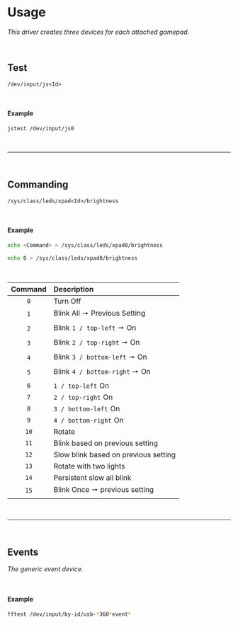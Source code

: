 
# Usage

*This driver creates three devices for each attached gamepad.*

<br>

## Test

`/dev/input/js<Id>`

<br>

#### Example

```sh
jstest /dev/input/js0
```

<br>

---

<br>

## Commanding

`/sys/class/leds/xpad<Id>/brightness`

<br>

#### Example

```sh
echo <Command> > /sys/class/leds/xpad0/brightness
```

```sh
echo 0 > /sys/class/leds/xpad0/brightness
```

<br>

| Command | Description
|:-------:|:-----------
|  `0` | Turn Off
|  `1` | Blink All 🠖 Previous Setting
|  `2` | Blink `1 / top-left` 🠖 On
|  `3` | Blink `2 / top-right` 🠖 On
|  `4` | Blink `3 / bottom-left` 🠖 On
|  `5` | Blink `4 / bottom-right` 🠖 On
|  `6` | `1 / top-left` On
|  `7` | `2 / top-right` On
|  `8` | `3 / bottom-left` On
|  `9` | `4 / bottom-right` On
| `10` | Rotate
| `11` | Blink based on previous setting
| `12` | Slow blink based on previous setting
| `13` | Rotate with two lights
| `14` | Persistent slow all blink
| `15` | Blink Once 🠖 previous setting

<br>

---

<br>

## Events

*The generic event device.*

<br>

#### Example

```sh
fftest /dev/input/by-id/usb-*360*event*
```

<br>

